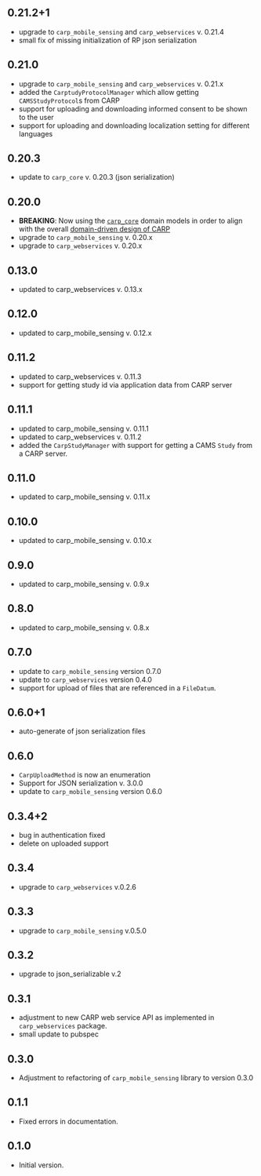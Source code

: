 ## 0.21.2+1
* upgrade to `carp_mobile_sensing` and `carp_webservices` v. 0.21.4
* small fix of missing initialization of RP json serialization

## 0.21.0
* upgrade to `carp_mobile_sensing` and `carp_webservices` v. 0.21.x
* added the `CarptudyProtocolManager` which allow getting `CAMSStudyProtocol`s from CARP
* support for uploading and downloading informed consent to be shown to the user
* support for uploading and downloading localization setting for different languages

## 0.20.3
* update to `carp_core` v. 0.20.3 (json serialization)

## 0.20.0
* **BREAKING**: Now using the [`carp_core`](https://pub.dev/packages/carp_core) domain models in order to align with the overall [domain-driven design of CARP](https://carp.cachet.dk/core/)
* upgrade to `carp_mobile_sensing` v. 0.20.x
* upgrade to `carp_webservices` v. 0.20.x

## 0.13.0
* updated to carp_webservices v. 0.13.x

## 0.12.0
* updated to carp_mobile_sensing v. 0.12.x

## 0.11.2
* updated to carp_webservices v. 0.11.3
* support for getting study id via application data from CARP server

## 0.11.1
* updated to carp_mobile_sensing v. 0.11.1
* updated to carp_webservices v. 0.11.2
* added the `CarpStudyManager` with support for getting a CAMS `Study` from a CARP server.

## 0.11.0
* updated to carp_mobile_sensing v. 0.11.x

## 0.10.0
* updated to carp_mobile_sensing v. 0.10.x

## 0.9.0
* updated to carp_mobile_sensing v. 0.9.x

## 0.8.0
* updated to carp_mobile_sensing v. 0.8.x

## 0.7.0
* update to `carp_mobile_sensing` version 0.7.0
* update to `carp_webservices` version 0.4.0
* support for upload of files that are referenced in a `FileDatum`.

## 0.6.0+1
* auto-generate of json serialization files

## 0.6.0
* `CarpUploadMethod` is now an enumeration
* Support for JSON serialization v. 3.0.0
* update to `carp_mobile_sensing` version 0.6.0

## 0.3.4+2
* bug in authentication fixed
* delete on uploaded support

## 0.3.4
* upgrade to `carp_webservices` v.0.2.6

## 0.3.3
* upgrade to `carp_mobile_sensing` v.0.5.0

## 0.3.2
* upgrade to json_serializable v.2

## 0.3.1
* adjustment to new CARP web service API as implemented in `carp_webservices` package.
* small update to pubspec

## 0.3.0
* Adjustment to refactoring of `carp_mobile_sensing` library to version 0.3.0

## 0.1.1
* Fixed errors in documentation.

## 0.1.0
* Initial version.
